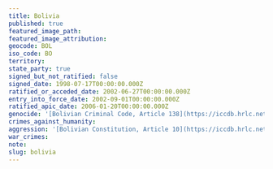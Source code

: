 ```yaml
---
title: Bolivia
published: true
featured_image_path:
featured_image_attribution:
geocode: BOL
iso_code: BO
territory:
state_party: true
signed_but_not_ratified: false
signed_date: 1998-07-17T00:00:00.000Z
ratified_or_acceded_date: 2002-06-27T00:00:00.000Z
entry_into_force_date: 2002-09-01T00:00:00.000Z
ratified_apic_date: 2006-01-20T00:00:00.000Z
genocide: '[Bolivian Criminal Code, Article 138](https://iccdb.hrlc.net/data/doc/729/)'
crimes_against_humanity:
aggression: '[Bolivian Constitution, Article 10](https://iccdb.hrlc.net/data/doc/229/)'
war_crimes:
note:
slug: bolivia
---
```



